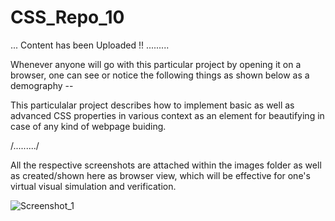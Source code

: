 # CSS_Repo_10

... Content has been Uploaded !! .........

Whenever anyone will go with this particular project by opening it on a browser, one can see or notice the following things as shown below as a demography --

This particulalar project describes how to implement basic as well as advanced CSS properties in various context as an element for beautifying in case of any kind of webpage buiding.

/........./

All the respective screenshots are attached within the images folder as well as created/shown here as browser view, which will be effective for one's virtual visual simulation and verification.

![Screenshot_1](https://user-images.githubusercontent.com/65014749/89653813-48e06f80-d8e5-11ea-8539-a3548216a4d8.png)


